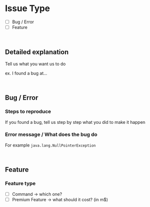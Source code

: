 # Issue Type

[//]: # ( Choose one to make your issue valid )
- [ ] Bug / Error
- [ ] Feature

<br>

## Detailed explanation

Tell us what you want us to do

ex. I found a bug at...

<br>

## Bug / Error

### Steps to reproduce
If you found a bug, tell us step by step what you did to make it happen
<br>

### Error message / What does the bug do
For example ``java.lang.NullPointerException``

<br>

## Feature

### Feature type

- [ ] Command -> which one?
- [ ] Premium Feature -> what should it cost? (in m$)
